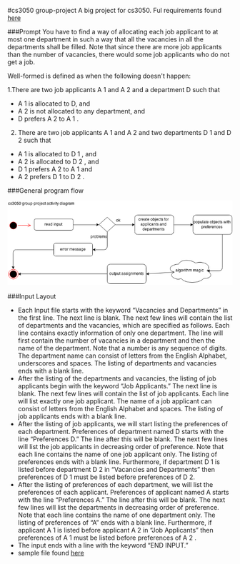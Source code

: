 #cs3050 group-project
A big project for cs3050. Ful requirements found [here](https://github.com/PDirks/cs3050-fun-group-project/blob/master/requirements/guidelines.pdf)

###Prompt
You have to find a way of allocating each job applicant to at most one department in such a way that all the vacancies
in all the departments shall be filled. Note that since there are more job applicants than the number of vacancies, there would some job applicants who do not get a job.

Well-formed is defined as when the following doesn't happen:

1.There are two job applicants A 1 and A 2 and a department D such that
* A 1 is allocated to D, and
* A 2 is not allocated to any department, and
* D prefers A 2 to A 1 .

2. There are two job applicants A 1 and A 2 and two departments D 1 and D 2 such that
* A 1 is allocated to D 1 , and
* A 2 is allocated to D 2 , and
* D 1 prefers A 2 to A 1 and
* A 2 prefers D 1 to D 2 .

###General program flow

![](https://raw.githubusercontent.com/PDirks/cs3050-fun-group-project/master/requirements/3050-activity.png?token=AGaMKSTdS1-7rO7-sIHhfLKO72SaNaj9ks5VJqGcwA%3D%3D)

###Input Layout
* Each Input file starts with the keyword “Vacancies and Departments” in the first line. The next line is blank.
The next few lines will contain the list of departments and the vacancies, which are specified as follows. Each
line contains exactly information of only one department. The line will first contain the number of vacancies in a
department and then the name of the department. Note that a number is any sequence of digits. The department
name can consist of letters from the English Alphabet, underscores and spaces.
The listing of departments and vacancies ends with a blank line.
* After the listing of the departments and vacancies, the listing of job applicants begin with the keyword “Job
Applicants.” The next line is blank.
The next few lines will contain the list of job applicants. Each line will list exactly one job applicant. The name of
a job applicant can consist of letters from the English Alphabet and spaces. The listing of job applicants ends with
a blank line.
* After the listing of job applicants, we will start listing the preferences of each department. Preferences of department
named D starts with the line “Preferences D.” The line after this will be blank.
The next few lines will list the job applicants in decreasing order of preference. Note that each line contains the
name of one job applicant only. The listing of preferences ends with a blank line.
Furthermore, if department D 1 is listed before department D 2 in “Vacancies and Departments” then preferences of
D 1 must be listed before preferences of D 2.
* After the listing of preferences of each department, we will list the preferences of each applicant. Preferences of
applicant named A starts with the line “Preferences A.” The line after this will be blank.
The next few lines will list the departments in decreasing order of preference. Note that each line contains the name
of one department only. The listing of preferences of “A” ends with a blank line.
Furthermore, if applicant A 1 is listed before applicant A 2 in “Job Applicants” then preferences of A 1 must be listed
before preferences of A 2 .
* The input ends with a line with the keyword “END INPUT.”
* sample file found [here](https://raw.githubusercontent.com/PDirks/cs3050-fun-group-project/master/requirements/test.txt?token=AGaMKe7HYRC7tKU8kFC3W7oavtjJO_PXks5VJqKWwA%3D%3D)
